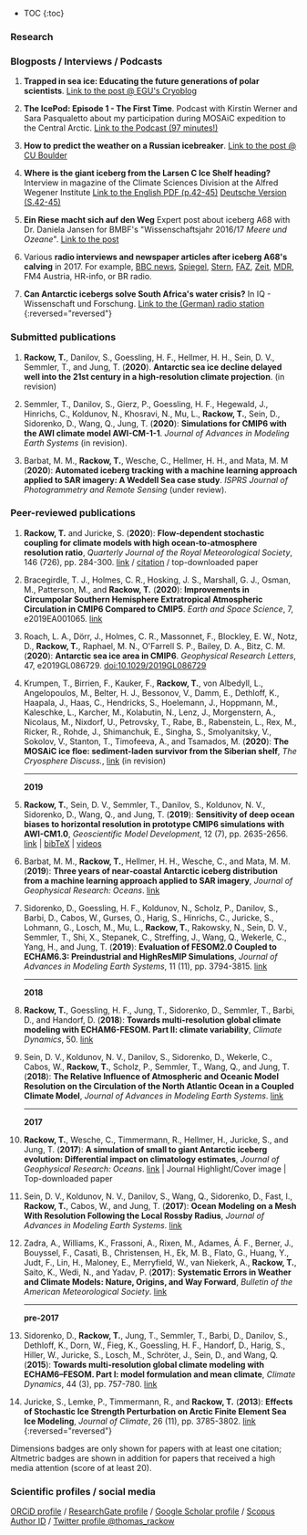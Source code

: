 [//]: # (javascript line for adding Altmetric badges)
<script type='text/javascript' src='https://d1bxh8uas1mnw7.cloudfront.net/assets/embed.js'>
</script>   
[//]: # (javascript line for adding Dimensions badges)
<script async src="https://badge.dimensions.ai/badge.js" charset="utf-8"></script>

* TOC
{:toc}

### Research


### Blogposts / Interviews / Podcasts

1. **Trapped in sea ice: Educating the future generations of polar scientists**. [Link to the post @ EGU's Cryoblog](https://blogs.egu.eu/divisions/cr/2020/03/06/trapped-in-the-sea-ice-educating-the-future-generations-of-polar-scientists/)

1. **The IcePod: Episode 1 - The First Time**. Podcast with Kirstin Werner and Sara Pasqualetto about my participation during MOSAiC expedition to the Central Arctic. [Link to the Podcast (97 minutes!)](https://community.wmo.int/news/new-ppp-podcast-icepod)

1. **How to predict the weather on a Russian icebreaker**. [Link to the post @ CU Boulder](https://mosaic.colorado.edu/news/how-predict-weather-russian-icebreaker) 

1. **Where is the giant iceberg from the Larsen C Ice Shelf heading?** Interview in magazine of the Climate Sciences Division at the Alfred Wegener Institute [Link to the English PDF (p.42-45)](https://www.awi.de/fileadmin/user_upload/AWI/Forschung/Besondere_Gruppen/Klimabuero/Material_Klimamagazin/RZ_AWI_Klimabro_E_low_RGB.pdf) [Deutsche Version (S.42-45)](https://www.awi.de/fileadmin/user_upload/AWI/Forschung/Besondere_Gruppen/Klimabuero/Material_Klimamagazin/RZ_AWI_Klimabro_D_low_RGB_72dpi.pdf)

1. **Ein Riese macht sich auf den Weg** Expert post about iceberg A68 with Dr. Daniela Jansen for BMBF's "Wissenschaftsjahr 2016/17 _Meere und Ozeane_". [Link to the post](https://www.wissenschaftsjahr.de/2016-17/aktuelles/das-sagen-die-experten/ein-riese-macht-sich-auf-den-weg.html)

1. Various **radio interviews and newspaper articles after iceberg A68's calving** in 2017. For example, [BBC news](https://www.bbc.com/news/science-environment-44745734), [Spiegel](https://www.spiegel.de/wissenschaft/natur/larsen-c-schelfeis-eisriese-a68-treibt-langsam-in-waermere-gewaesser-a-1226845.html), [Stern](https://www.stern.de/panorama/weltgeschehen/riesiger-eisberg-treibt-durch-antarktische-gewaesser-8346294.html), [FAZ](https://www.faz.net/aktuell/wissen/larsen-c-aufloesungstendenzen-am-suedpol-15103012.html), [Zeit](https://www.zeit.de/wissen/umwelt/2018-09/antarktis-eisberg-a68-abbruch-bewegung), [MDR](https://www.mdr.de/wissen/neuer-antarktis-eisberg-in-bewegung100.html), FM4 Austria, HR-info, or BR radio.

1. **Can Antarctic icebergs solve South Africa's water crisis?** In IQ - Wissenschaft und Forschung. [Link to the (German) radio station](https://www.br.de/nachrichten/wissen/loesen-eisberge-aus-der-antarktis-suedafrikas-trinkwasserproblem,QrZsX8Q)
{:reversed="reversed"}

### Submitted publications

1. **Rackow, T.**, Danilov, S., Goessling, H. F., Hellmer, H. H., Sein, D. V., Semmler, T., and Jung, T. (**2020**). **Antarctic sea ice decline delayed well into the 21st century in a high-resolution climate projection**. (in revision)

1. Semmler, T., Danilov, S., Gierz, P., Goessling, H. F., Hegewald, J., Hinrichs, C., Koldunov, N., Khosravi, N., Mu, L., **Rackow, T.**, Sein, D., Sidorenko, D., Wang, Q., Jung, T. (**2020**): **Simulations for CMIP6 with the AWI climate model AWI-CM-1-1**. _Journal of Advances in Modeling Earth Systems_ (in revision).

1. Barbat, M. M., **Rackow, T.**, Wesche, C., Hellmer, H. H., and Mata, M. M (**2020**): **Automated iceberg tracking with a machine learning approach applied to SAR imagery: A Weddell Sea case study**. _ISPRS Journal of Photogrammetry and Remote Sensing_ (under review).

### Peer-reviewed publications
    
1. **Rackow, T.** and Juricke, S. (**2020**): **Flow‐dependent stochastic coupling for climate models with high ocean‐to‐atmosphere resolution ratio**, _Quarterly Journal of the Royal Meteorological Society_, 146 (726), pp. 284-300. [link](https://doi.org/10.1002/qj.3674) / [citation](https://rmets.onlinelibrary.wiley.com/action/downloadCitation) / top-downloaded paper

    <span class="__dimensions_badge_embed__" data-doi="10.1002/qj.3674" data-hide-zero-citations="true" data-legend="hover-right" data-style="large_rectangle">
    </span>
    
    <div class='altmetric-embed' data-badge-type="donut" data-badge-popover="right" data-doi="10.1002/qj.3674" data-hide-less-than="20">
    </div>

1. Bracegirdle, T. J., Holmes, C. R., Hosking, J. S., Marshall, G. J., Osman, M., Patterson, M., and **Rackow, T.** (**2020**): **Improvements in Circumpolar Southern Hemisphere Extratropical Atmospheric Circulation in CMIP6 Compared to CMIP5**. _Earth and Space Science_, 7, e2019EA001065. [link](https://doi.org/10.1029/2019EA001065)

    <span class="__dimensions_badge_embed__" data-doi="10.1029/2019EA001065" data-hide-zero-citations="true" data-legend="hover-right" data-style="large_rectangle">
    </span>
    
    <div class='altmetric-embed' data-badge-type="donut" data-badge-popover="right" data-doi="10.1029/2019EA001065" data-hide-less-than="20">
    </div>

1. Roach, L. A., Dörr, J., Holmes, C. R., Massonnet, F., Blockley, E. W., Notz, D., **Rackow, T.**, Raphael, M. N., O'Farrell S. P., Bailey, D. A., Bitz, C. M. (**2020**): **Antarctic sea ice area in CMIP6**. _Geophysical Research Letters_, 47, e2019GL086729. [doi:10.1029/2019GL086729](https://doi.org/10.1029/2019GL086729)

    <span class="__dimensions_badge_embed__" data-doi="10.1029/2019GL086729" data-hide-zero-citations="true" data-legend="hover-right" data-style="large_rectangle">
    </span>
    
    <div class='altmetric-embed' data-badge-type="donut" data-badge-popover="right" data-doi="10.1029/2019GL086729" data-hide-less-than="20">
    </div>

1. Krumpen, T., Birrien, F., Kauker, F., **Rackow, T.**, von Albedyll, L., Angelopoulos, M., Belter, H. J., Bessonov, V., Damm, E., Dethloff, K., Haapala, J., Haas, C., Hendricks, S., Hoelemann, J., Hoppmann, M., Kaleschke, L., Karcher, M., Kolabutin, N., Lenz, J., Morgenstern, A., Nicolaus, M., Nixdorf, U., Petrovsky, T., Rabe, B., Rabenstein, L., Rex, M., Ricker, R., Rohde, J., Shimanchuk, E., Singha, S., Smolyanitsky, V., Sokolov, V., Stanton, T., Timofeeva, A., and Tsamados, M. (**2020**): **The MOSAiC ice floe: sediment-laden survivor from the Siberian shelf**, _The Cryosphere Discuss._, [link](https://doi.org/10.5194/tc-2020-64) (in revision)

    <span class="__dimensions_badge_embed__" data-doi="10.5194/tc-2020-64" data-hide-zero-citations="true" data-legend="hover-right" data-style="large_rectangle">
    </span>
    
    <div class='altmetric-embed' data-badge-type="donut" data-badge-popover="right" data-doi="10.5194/tc-2020-64" data-hide-less-than="20">
    </div>

    ---
    **2019**

1. **Rackow, T.**, Sein, D. V., Semmler, T., Danilov, S., Koldunov, N. V., Sidorenko, D., Wang, Q., and Jung, T. (**2019**): 
**Sensitivity of deep ocean biases to horizontal resolution in prototype CMIP6 simulations with AWI-CM1.0**, _Geoscientific Model Development_, 12 (7), pp. 2635-2656. [link](https://doi.org/10.5194/gmd-12-2635-2019) | [bibTeX](https://www.geosci-model-dev.net/12/2635/2019/gmd-12-2635-2019.bib) | [videos](https://zenodo.org/record/2483055#.XshfKC1Xa_U)

    <span class="__dimensions_badge_embed__" data-doi="10.5194/gmd-12-2635-2019" data-hide-zero-citations="true" data-legend="hover-right" data-style="large_rectangle">
    </span>
    
    <div class='altmetric-embed' data-badge-type="donut" data-badge-popover="right" data-doi="10.5194/gmd-12-2635-2019" data-hide-less-than="20">
    </div>

1. Barbat, M. M., **Rackow, T.**, Hellmer, H. H., Wesche, C., and Mata, M. M. (**2019**): 
**Three years of near‐coastal Antarctic iceberg distribution from a machine learning approach applied to SAR imagery**, _Journal of Geophysical Research: Oceans_. [link](https://doi.org/10.1029/2019JC015205)

    <span class="__dimensions_badge_embed__" data-doi="10.1029/2019JC015205" data-hide-zero-citations="true" data-legend="hover-right" data-style="large_rectangle">
    </span>
    
    <div class='altmetric-embed' data-badge-type="donut" data-badge-popover="right" data-doi="10.1029/2019JC015205" data-hide-less-than="20">
    </div>

1. Sidorenko, D., Goessling, H. F., Koldunov, N., Scholz, P., Danilov, S., Barbi, D., Cabos, W., Gurses, O., Harig, S., Hinrichs, C., Juricke, S., Lohmann, G., Losch, M., Mu, L., **Rackow, T.**, Rakowsky, N., Sein, D. V., Semmler, T., Shi, X., Stepanek, C., Streffing, J., Wang, Q., Wekerle, C., Yang, H., and Jung, T. (**2019**): 
**Evaluation of FESOM2.0 Coupled to ECHAM6.3: Preindustrial and HighResMIP Simulations**,
_Journal of Advances in Modeling Earth Systems_, 11 (11), pp. 3794-3815. [link](https://doi.org/10.1029/2019MS001696)

    <span class="__dimensions_badge_embed__" data-doi="10.1029/2019MS001696" data-hide-zero-citations="true" data-legend="hover-right" data-style="large_rectangle">
    </span>
    
    <div class='altmetric-embed' data-badge-type="donut" data-badge-popover="right" data-doi="10.1029/2019MS001696" data-hide-less-than="20">
    </div>

    ---
    **2018**
    
1. **Rackow, T.**, Goessling, H. F., Jung, T., Sidorenko, D., Semmler, T., Barbi, D., and Handorf, D. (**2018**): 
**Towards multi-resolution global climate modeling with ECHAM6-FESOM. Part II: climate variability**, _Climate Dynamics_, 50. [link](https://doi.org/10.1007/s00382-016-3192-6)

    <span class="__dimensions_badge_embed__" data-doi="10.1007/s00382-016-3192-6" data-hide-zero-citations="true" data-legend="hover-right" data-style="large_rectangle">
    </span>
    
    <div class='altmetric-embed' data-badge-type="donut" data-badge-popover="right" data-doi="10.1007/s00382-016-3192-6" data-hide-less-than="20">
    </div>

1. Sein, D. V., Koldunov, N. V., Danilov, S., Sidorenko, D., Wekerle, C., Cabos, W., **Rackow, T.**, Scholz, P., Semmler, T., Wang, Q., and Jung, T. (**2018**): 
**The Relative Influence of Atmospheric and Oceanic Model Resolution on the Circulation of the North Atlantic Ocean in a Coupled Climate Model**, _Journal of Advances in Modeling Earth Systems_. [link](https://doi.org/10.1029/2018MS001327)

    <span class="__dimensions_badge_embed__" data-doi="10.1029/2018MS001327" data-hide-zero-citations="true" data-legend="hover-right" data-style="large_rectangle">
    </span>
    
    <div class='altmetric-embed' data-badge-type="donut" data-badge-popover="right" data-doi="10.1029/2018MS001327" data-hide-less-than="20">
    </div>

    ---
    **2017**
    
1. **Rackow, T.**, Wesche, C., Timmermann, R., Hellmer, H., Juricke, S., and Jung, T. (**2017**): 
**A simulation of small to giant Antarctic iceberg evolution: Differential impact on climatology estimates**, _Journal of Geophysical Research: Oceans_. [link](https://doi.org/10.1002/2016JC012513) | Journal Highlight/Cover image | Top-downloaded paper  

    <span class="__dimensions_badge_embed__" data-doi="10.1002/2016JC012513" data-hide-zero-citations="true" data-legend="hover-right" data-style="large_rectangle">
    </span>
    
    <div class='altmetric-embed' data-badge-type="donut" data-badge-popover="right" data-doi="10.1002/2016JC012513" data-hide-less-than="20">
    </div>

1. Sein, D. V., Koldunov, N. V., Danilov, S., Wang, Q., Sidorenko, D., Fast, I., **Rackow, T.**, Cabos, W., and Jung, T. (**2017**): 
**Ocean Modeling on a Mesh With Resolution Following the Local Rossby Radius**, _Journal of Advances in Modeling Earth Systems_. [link](https://doi.org/10.1002/2017MS001099)

    <span class="__dimensions_badge_embed__" data-doi="10.1002/2017MS001099" data-hide-zero-citations="true" data-legend="hover-right" data-style="large_rectangle">
    </span>
    
    <div class='altmetric-embed' data-badge-type="donut" data-badge-popover="right" data-doi="10.1002/2017MS001099" data-hide-less-than="20">
    </div>

1. Zadra, A., Williams, K., Frassoni, A., Rixen, M., Adames, Á. F., Berner, J., Bouyssel, F., Casati, B., Christensen, H., Ek, M. B., Flato, G., Huang, Y., Judt, F., Lin, H., Maloney, E., Merryfield, W., van Niekerk, A., **Rackow, T.**, Saito, K., Wedi, N., and Yadav, P. (**2017**): 
**Systematic Errors in Weather and Climate Models: Nature, Origins, and Way Forward**, _Bulletin of the American Meteorological Society_. [link](https://doi.org/10.1175/BAMS-D-17-0287.1)

    <span class="__dimensions_badge_embed__" data-doi="10.1175/BAMS-D-17-0287.1" data-hide-zero-citations="true" data-legend="hover-right" data-style="large_rectangle">
    </span>
    
    <div class='altmetric-embed' data-badge-type="donut" data-badge-popover="right" data-doi="10.1175/BAMS-D-17-0287.1" data-hide-less-than="20">
    </div>

    ---
    **pre-2017**

1. Sidorenko, D., **Rackow, T.**, Jung, T., Semmler, T., Barbi, D., Danilov, S., Dethloff, K., Dorn, W., Fieg, K., Goessling, H. F., Handorf, D., Harig, S., Hiller, W., Juricke, S., Losch, M., Schröter, J., Sein, D., and Wang, Q. (**2015**): 
**Towards multi-resolution global climate modeling with ECHAM6–FESOM. Part I: model formulation and mean climate**, _Climate Dynamics_, 44 (3), pp. 757-780. [link](https://doi.org/10.1007/s00382-014-2290-6)

    <span class="__dimensions_badge_embed__" data-doi="10.1007/s00382-014-2290-6" data-hide-zero-citations="true" data-legend="hover-right" data-style="large_rectangle">
    </span>
    
    <div class='altmetric-embed' data-badge-type="donut" data-badge-popover="right" data-doi="10.1007/s00382-014-2290-6" data-hide-less-than="20">
    </div>

1. Juricke, S., Lemke, P., Timmermann, R., and **Rackow, T.** (**2013**):
**Effects of Stochastic Ice Strength Perturbation on Arctic Finite Element Sea Ice Modeling**, _Journal of Climate_, 26 (11), pp. 3785-3802. [link](https://doi.org/10.1175/JCLI-D-12-00388.1)
{:reversed="reversed"}

<span class="__dimensions_badge_embed__" data-doi="10.1175/JCLI-D-12-00388.1" data-hide-zero-citations="true" data-legend="hover-right" data-style="large_rectangle">
</span>
    
<div class='altmetric-embed' data-badge-type="donut" data-badge-popover="right" data-doi="10.1175/JCLI-D-12-00388.1" data-hide-less-than="20">
</div>

Dimensions badges are only shown for papers with at least one citation; Altmetric badges are shown in addition for papers that received a high media attention (score of at least 20).
    
   
### Scientific profiles / social media

[ORCiD profile](https://orcid.org/0000-0002-5468-575X) / [ResearchGate profile](https://www.researchgate.net/profile/Thomas_Rackow) / [Google Scholar profile](https://scholar.google.de/citations?user=P5Ebb8cAAAAJ&hl=eng) / [Scopus Author ID](https://www.scopus.com/authid/detail.uri?authorId=55764106200) / [Twitter profile @thomas_rackow](https://twitter.com/thomas_rackow)
